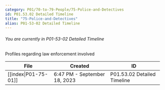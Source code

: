 ```yaml
---
category: P01/70-to-79-People/75-Police-and-Detectives
id: P01.53.02 Detailed Timeline
title: "75-Police-and-Detectives"
alias: P01-53-02 Detailed Timeline
---
```

###### You are currently in P01-53-02 Detailed Timeline

Profiles regarding law enforcement involved

| File                                                                                                        | Created                      | ID                          |
| ----------------------------------------------------------------------------------------------------------- | ---------------------------- | --------------------------- |
| [[index\|P01-75-01]] | 6:47 PM - September 18, 2023 | P01.53.02 Detailed Timeline |

